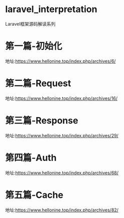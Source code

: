 # laravel_interpretation
Laravel框架源码解读系列

# 第一篇-初始化
地址:https://www.hellonine.top/index.php/archives/6/

# 第二篇-Request
地址:https://www.hellonine.top/index.php/archives/16/

# 第三篇-Response
地址:https://www.hellonine.top/index.php/archives/29/

# 第四篇-Auth
地址:https://www.hellonine.top/index.php/archives/68/

# 第五篇-Cache
地址:https://www.hellonine.top/index.php/archives/82/


